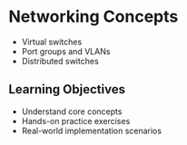 # Networking Concepts
- Virtual switches
- Port groups and VLANs
- Distributed switches

## Learning Objectives
- Understand core concepts
- Hands-on practice exercises
- Real-world implementation scenarios
